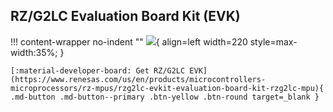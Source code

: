 ## RZ/G2LC Evaluation Board Kit (EVK)

!!! content-wrapper no-indent ""
    ![](images/rtk9744c22s01000be-rzg2lc-evaluation-board-kit_0.jpg){ align=left width=220 style=max-width:35%; }

    [:material-developer-board: Get RZ/G2LC EVK](https://www.renesas.com/us/en/products/microcontrollers-microprocessors/rz-mpus/rzg2lc-evkit-evaluation-board-kit-rzg2lc-mpu){ .md-button .md-button--primary .btn-yellow .btn-round target=_blank }
